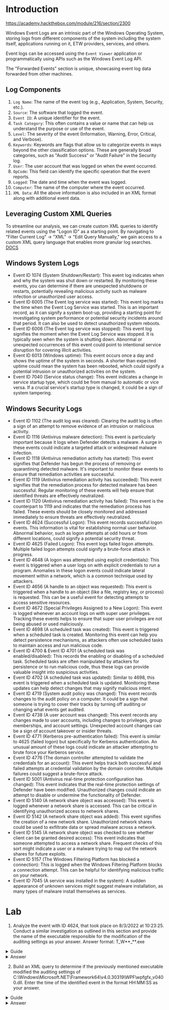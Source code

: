 # Introduction

https://academy.hackthebox.com/module/216/section/2300

Windows Event Logs are an intrinsic part of the Windows Operating System, storing logs from different components of the system including the system itself, applications running on it, ETW providers, services, and others.

Event logs can be accessed using the `Event Viewer` application or programmatically using APIs such as the Windows Event Log API.

The "Forwarded Events" section is unique, showcasing event log data forwarded from other machines.

## Log Components

1. `Log Name`: The name of the event log (e.g., Application, System, Security, etc.).
2. `Source`: The software that logged the event.
3. `Event ID`: A unique identifier for the event.
4. `Task Category`: This often contains a value or name that can help us understand the purpose or use of the event.
5. `Level`: The severity of the event (Information, Warning, Error, Critical, and Verbose).
6. `Keywords`: Keywords are flags that allow us to categorize events in ways beyond the other classification options. These are generally broad categories, such as "Audit Success" or "Audit Failure" in the Security log.
7. `User`: The user account that was logged on when the event occurred.
8. `OpCode`: This field can identify the specific operation that the event reports.
9. `Logged`: The date and time when the event was logged.
10. `Computer`: The name of the computer where the event occurred.
11. `XML Data`: All the above information is also included in an XML format along with additional event data.

## Leveraging Custom XML Queries

To streamline our analysis, we can create custom XML queries to identify related events using the "Logon ID" as a starting point. By navigating to "Filter Current Log" -> "XML" -> "Edit Query Manually," we gain access to a custom XML query language that enables more granular log searches.
[DOCS](https://techcommunity.microsoft.com/t5/ask-the-directory-services-team/advanced-xml-filtering-in-the-windows-event-viewer/ba-p/399761)

## Windows System Logs

- Event ID 1074 (System Shutdown/Restart): This event log indicates when and why the system was shut down or restarted. By monitoring these events, you can determine if there are unexpected shutdowns or restarts, potentially revealing malicious activity such as malware infection or unauthorized user access.
- Event ID 6005 (The Event log service was started): This event log marks the time when the Event Log Service was started. This is an important record, as it can signify a system boot-up, providing a starting point for investigating system performance or potential security incidents around that period. It can also be used to detect unauthorized system reboots.
- Event ID 6006 (The Event log service was stopped): This event log signifies the moment when the Event Log Service was stopped. It is typically seen when the system is shutting down. Abnormal or unexpected occurrences of this event could point to intentional service disruption for covering illicit activities.
- Event ID 6013 (Windows uptime): This event occurs once a day and shows the uptime of the system in seconds. A shorter than expected uptime could mean the system has been rebooted, which could signify a potential intrusion or unauthorized activities on the system.
- Event ID 7040 (Service status change): This event indicates a change in service startup type, which could be from manual to automatic or vice versa. If a crucial service's startup type is changed, it could be a sign of system tampering.

## Windows Security Logs

- Event ID 1102 (The audit log was cleared): Clearing the audit log is often a sign of an attempt to remove evidence of an intrusion or malicious activity.
- Event ID 1116 (Antivirus malware detection): This event is particularly important because it logs when Defender detects a malware. A surge in these events could indicate a targeted attack or widespread malware infection.
- Event ID 1118 (Antivirus remediation activity has started): This event signifies that Defender has begun the process of removing or quarantining detected malware. It's important to monitor these events to ensure that remediation activities are successful.
- Event ID 1119 (Antivirus remediation activity has succeeded): This event signifies that the remediation process for detected malware has been successful. Regular monitoring of these events will help ensure that identified threats are effectively neutralized.
- Event ID 1120 (Antivirus remediation activity has failed): This event is the counterpart to 1119 and indicates that the remediation process has failed. These events should be closely monitored and addressed immediately to ensure threats are effectively neutralized.
- Event ID 4624 (Successful Logon): This event records successful logon events. This information is vital for establishing normal user behavior. Abnormal behavior, such as logon attempts at odd hours or from different locations, could signify a potential security threat.
- Event ID 4625 (Failed Logon): This event logs failed logon attempts. Multiple failed logon attempts could signify a brute-force attack in progress.
- Event ID 4648 (A logon was attempted using explicit credentials): This event is triggered when a user logs on with explicit credentials to run a program. Anomalies in these logon events could indicate lateral movement within a network, which is a common technique used by attackers.
- Event ID 4656 (A handle to an object was requested): This event is triggered when a handle to an object (like a file, registry key, or process) is requested. This can be a useful event for detecting attempts to access sensitive resources.
- Event ID 4672 (Special Privileges Assigned to a New Logon): This event is logged whenever an account logs on with super user privileges. Tracking these events helps to ensure that super user privileges are not being abused or used maliciously.
- Event ID 4698 (A scheduled task was created): This event is triggered when a scheduled task is created. Monitoring this event can help you detect persistence mechanisms, as attackers often use scheduled tasks to maintain access and run malicious code.
- Event ID 4700 & Event ID 4701 (A scheduled task was enabled/disabled): This records the enabling or disabling of a scheduled task. Scheduled tasks are often manipulated by attackers for persistence or to run malicious code, thus these logs can provide valuable insight into suspicious activities.
- Event ID 4702 (A scheduled task was updated): Similar to 4698, this event is triggered when a scheduled task is updated. Monitoring these updates can help detect changes that may signify malicious intent.
- Event ID 4719 (System audit policy was changed): This event records changes to the audit policy on a computer. It could be a sign that someone is trying to cover their tracks by turning off auditing or changing what events get audited.
- Event ID 4738 (A user account was changed): This event records any changes made to user accounts, including changes to privileges, group memberships, and account settings. Unexpected account changes can be a sign of account takeover or insider threats.
- Event ID 4771 (Kerberos pre-authentication failed): This event is similar to 4625 (failed logon) but specifically for Kerberos authentication. An unusual amount of these logs could indicate an attacker attempting to brute force your Kerberos service.
- Event ID 4776 (The domain controller attempted to validate the credentials for an account): This event helps track both successful and failed attempts at credential validation by the domain controller. Multiple failures could suggest a brute-force attack.
- Event ID 5001 (Antivirus real-time protection configuration has changed): This event indicates that the real-time protection settings of Defender have been modified. Unauthorized changes could indicate an attempt to disable or undermine the functionality of Defender.
- Event ID 5140 (A network share object was accessed): This event is logged whenever a network share is accessed. This can be critical in identifying unauthorized access to network shares.
- Event ID 5142 (A network share object was added): This event signifies the creation of a new network share. Unauthorized network shares could be used to exfiltrate data or spread malware across a network.
- Event ID 5145 (A network share object was checked to see whether client can be granted desired access): This event indicates that someone attempted to access a network share. Frequent checks of this sort might indicate a user or a malware trying to map out the network shares for future exploits.
- Event ID 5157 (The Windows Filtering Platform has blocked a connection): This is logged when the Windows Filtering Platform blocks a connection attempt. This can be helpful for identifying malicious traffic on your network.
- Event ID 7045 (A service was installed in the system): A sudden appearance of unknown services might suggest malware installation, as many types of malware install themselves as services.

# Lab

1. Analyze the event with ID 4624, that took place on 8/3/2022 at 10:23:25. Conduct a similar investigation as outlined in this section and provide the name of the executable responsible for the modification of the auditing settings as your answer. Answer format: T_W**\_**.exe

<details>
<summary>Guide</summary>
   
Just to cast, finding any event ID match. For some reason use this [info](https://forum.hackthebox.com/t/windows-event-logs-finding-evil-mini-module/295357).
```xml
<QueryList>
  <Query Id="0" Path="Security">
    <Select Path="Security">*[System[(EventID='4907')]]</Select>
  </Query>
</QueryList>
```

Scroll to find event at the time.

</details>
<details>
<summary>Answer</summary>
   TiWorker.exe
</details>

2. Build an XML query to determine if the previously mentioned executable modified the auditing settings of C:\Windows\Microsoft.NET\Framework64\v4.0.30319\WPF\wpfgfx_v0400.dll. Enter the time of the identified event in the format HH:MM:SS as your answer.

<details>
<summary>Guide</summary>
   
```xml
<QueryList>
  <Query Id="0" Path="Security">
    <Select Path="Security">
        *[EventData[Data and (Data='C:\Windows\Microsoft.NET\Framework64\v4.0.30319\WPF\wpfgfx_v0400.dll')]
    </Select>
  </Query>
</QueryList>
```

Search it, you get 2 logs. One of the processes is TiWorker

</details>
<details>
<summary>Answer</summary>
10:23:50
</details>
